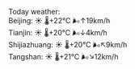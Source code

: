 Today weather:  
Beijing: ☀️   🌡️+22°C 🌬️↑19km/h  
Tianjin: ☀️   🌡️+20°C 🌬️↓4km/h  
Shijiazhuang: ☀️   🌡️+20°C 🌬️↖9km/h  
Tangshan: ☀️   🌡️+21°C 🌬️↘12km/h  
